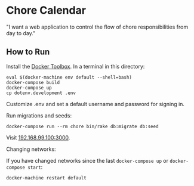 # Chore Calendar

"I want a web application to control the flow of chore responsibilities from day to day."

## How to Run

Install the [Docker Toolbox](https://www.docker.com/docker-toolbox). In a terminal in this directory:

    eval $(docker-machine env default --shell=bash)
    docker-compose build
    docker-compose up
    cp dotenv.development .env

Customize .env and set a default username and password for signing in.

Run migrations and seeds:

    docker-compose run --rm chore bin/rake db:migrate db:seed

Visit [192.168.99.100:3000](http://192.168.99.100:3000).

Changing networks:

If you have changed networks since the last `docker-compose up` or `docker-compose start`:

    docker-machine restart default
